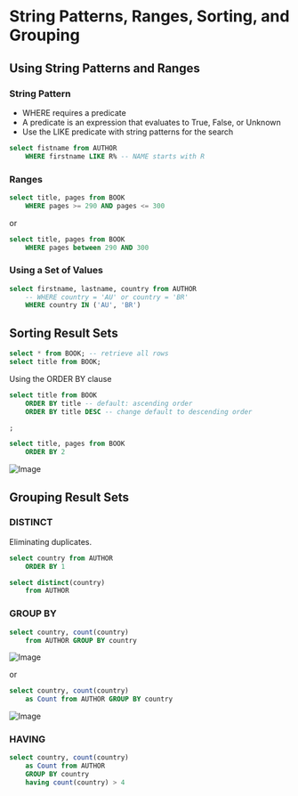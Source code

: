 # String Patterns, Ranges, Sorting, and Grouping

## Using String Patterns and Ranges

### String Pattern

+ WHERE requires a predicate
+ A predicate is an expression that evaluates to True, False, or Unknown
+ Use the LIKE predicate with string patterns for the search


```sql
select fistname from AUTHOR
    WHERE firstname LIKE R% -- NAME starts with R
```

### Ranges
```sql
select title, pages from BOOK
    WHERE pages >= 290 AND pages <= 300
```

or

```sql
select title, pages from BOOK
    WHERE pages between 290 AND 300
```

### Using a Set of Values

```sql
select firstname, lastname, country from AUTHOR
    -- WHERE country = 'AU' or country = 'BR'
    WHERE country IN ('AU', 'BR')
```

## Sorting Result Sets
```sql
select * from BOOK; -- retrieve all rows
select title from BOOK;
```

Using the ORDER BY clause

```sql
select title from BOOK
    ORDER BY title -- default: ascending order
    ORDER BY title DESC -- change default to descending order

;

select title, pages from BOOK
    ORDER BY 2
```

![Image](https://i.imgur.com/idE6JCM.png)

## Grouping Result Sets

### DISTINCT
Eliminating duplicates.

```sql
select country from AUTHOR
    ORDER BY 1

select distinct(country)
    from AUTHOR
```

### GROUP BY
```sql
select country, count(country) 
    from AUTHOR GROUP BY country
```
![Image](https://i.imgur.com/CuNLtU0.png)

or

```sql
select country, count(country) 
    as Count from AUTHOR GROUP BY country
```
![Image](https://i.imgur.com/mJkMmnP.png)

### HAVING

```sql
select country, count(country) 
    as Count from AUTHOR 
    GROUP BY country
    having count(country) > 4
    
```